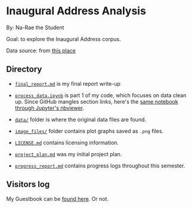# Inaugural Address Analysis

By: Na-Rae the Student

Goal: to explore the Inaugural Address corpus. 

Data source: from [this place](http://www.nltk.org/nltk_data/)

## Directory

* [`final_report.md`](final_report.md) is my final report write-up

* [`process_data.ipynb`](process_data.ipynb) is part 1 of my code, which focuses on data clean up. Since GitHub mangles section links, here's the [same notebook through Jupyter's nbviewer](https://nbviewer.jupyter.org/github/Data-Science-for-Linguists-2021/Inaugural-Address-Analysis/blob/main/process_data.ipynb). 

* [`data/`](data) folder is where the original data files are found. 

* [`image_files/`](image_files) folder contains plot graphs saved as `.png` files.

* [`LICENSE.md`](LICENSE.md) contains licensing information. 

* [`project_plan.md`](project_plan.md) was my initial project plan. 

* [`progress_report.md`](progress_report.md) contains progress logs throughout this semester. 

 
## Visitors log
My Guestbook can be [found here](https://github.com/Data-Science-for-Linguists-2021/Class-Lounge/blob/main/guestbooks/guestbook_lexy.md). Or not.  


